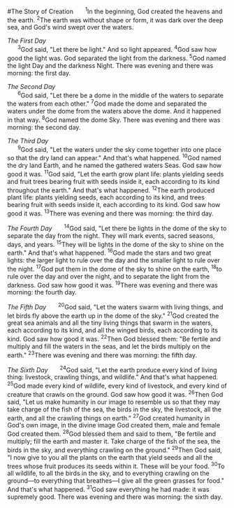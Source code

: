 #The Story of Creation
&nbsp;&nbsp;&nbsp;&nbsp;&nbsp;&nbsp;<sup>1</sup>In the beginning, God created the heavens and the earth. <sup>2</sup>The earth was without shape or form, it was dark over the deep sea, and God's wind swept over the waters.

*The First Day*<br>
&nbsp;&nbsp;&nbsp;&nbsp;&nbsp;&nbsp;<sup>3</sup>God said, "Let there be light." And so light appeared. <sup>4</sup>God saw how good the light was. God separated the light from the darkness. <sup>5</sup>God named the light Day and the darkness Night. There was evening and there was morning: the first day.

*The Second Day*<br>
&nbsp;&nbsp;&nbsp;&nbsp;&nbsp;&nbsp;<sup>6</sup>God said, "Let there be a dome in the middle of the waters to separate the waters from each other." <sup>7</sup>God made the dome and separated the waters under the dome from the waters above the dome. And it happened in that way. <sup>8</sup>God named the dome Sky. There was evening and there was morning: the second day.

*The Third Day*<br>
&nbsp;&nbsp;&nbsp;&nbsp;&nbsp;&nbsp;<sup>9</sup>God said, "Let the waters under the sky come together into one place so that the dry land can appear." And that's what happened. <sup>10</sup>God named the dry land Earth, and he named the gathered waters Seas. God saw how good it was. <sup>11</sup>God said, "Let the earth grow plant life: plants yielding seeds and fruit trees bearing fruit with seeds inside it, each according to its kind throughout the earth." And that's what happened. <sup>12</sup>The earth produced plant life: plants yielding seeds, each according to its kind, and trees bearing fruit with seeds inside it, each according to its kind. God saw how good it was. <sup>13</sup>There was evening and there was morning: the third day.

*The Fourth Day*
&nbsp;&nbsp;&nbsp;&nbsp;&nbsp;&nbsp;<sup>14</sup>God said, "Let there be lights in the dome of the sky to separate the day from the night. They will mark events, sacred seasons, days, and years. <sup>15</sup>They will be lights in the dome of the sky to shine on the earth." And that's what happened. <sup>16</sup>God made the stars and two great lights: the larger light to rule over the day and the smaller light to rule over the night. <sup>17</sup>God put them in the dome of the sky to shine on the earth, <sup>18</sup>to rule over the day and over the night, and to separate the light from the darkness. God saw how good it was. <sup>19</sup>There was evening and there was morning: the fourth day.

*The Fifth Day*
&nbsp;&nbsp;&nbsp;&nbsp;&nbsp;&nbsp;<sup>20</sup>God said, "Let the waters swarm with living things, and let birds fly above the earth up in the dome of the sky." <sup>21</sup>God created the great sea animals and all the tiny living things that swarm in the waters, each according to its kind, and all the winged birds, each according to its kind. God saw how good it was. <sup>22</sup>Then God blessed them: "Be fertile and multiply and fill the waters in the seas, and let the birds multiply on the earth." <sup>23</sup>There was evening and there was morning: the fifth day.

*The Sixth Day*
&nbsp;&nbsp;&nbsp;&nbsp;&nbsp;&nbsp;<sup>24</sup>God said, "Let the earth produce every kind of living thing: livestock, crawling things, and wildlife." And that's what happened. <sup>25</sup>God made every kind of wildlife, every kind of livestock, and every kind of creature that crawls on the ground. God saw how good it was. <sup>26</sup>Then God said, "Let us make humanity in our image to resemble us so that they may take charge of the fish of the sea, the birds in the sky, the livestock, all the earth, and all the crawling things on earth." <sup>27</sup>God created humanity in God's own image, in the divine image God created them, male and female God created them. <sup>28</sup>God blessed them and said to them, "Be fertile and multiply; fill the earth and master it. Take charge of the fish of the sea, the birds in the sky, and everything crawling on the ground." <sup>29</sup>Then God said, "I now give to you all the plants on the earth that yield seeds and all the trees whose fruit produces its seeds within it. These will be your food. <sup>30</sup>To all wildlife, to all the birds in the sky, and to everything crawling on the ground—to everything that breathes—I give all the green grasses for food." And that's what happened. <sup>31</sup>God saw everything he had made: it was supremely good. There was evening and there was morning: the sixth day.